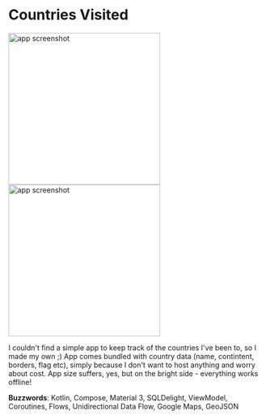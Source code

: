 # Countries Visited
<img src="https://i.imgur.com/yMxeCno.png" alt="app screenshot" width="300"/> <img src="https://i.imgur.com/if5v4R7.png" alt="app screenshot" width="300"/>

I couldn't find a simple app to keep track of the countries I've been to, so I made my own ;)  App comes bundled with country data (name, contintent, borders, flag etc), simply because I don't want to host anything and worry about cost. App size suffers, yes, but on the bright side - everything works offline!

**Buzzwords**: Kotlin, Compose, Material 3, SQLDelight, ViewModel, Coroutines, Flows, Unidirectional Data Flow, Google Maps, GeoJSON
